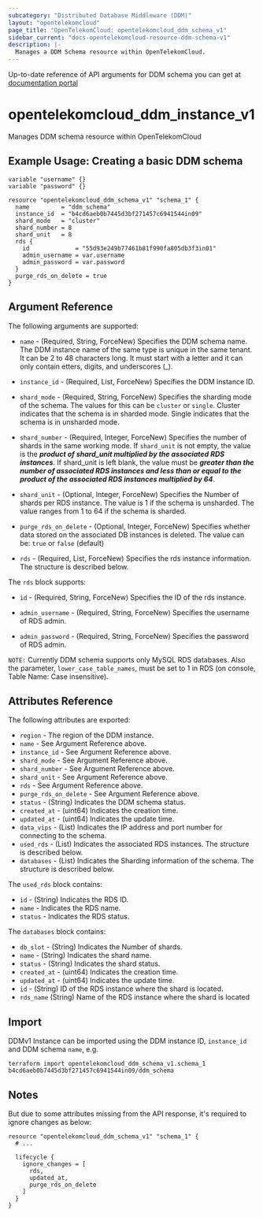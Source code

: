 ```yaml
---
subcategory: "Distributed Database Middleware (DDM)"
layout: "opentelekomcloud"
page_title: "OpenTelekomCloud: opentelekomcloud_ddm_schema_v1"
sidebar_current: "docs-opentelekomcloud-resource-ddm-schema-v1"
description: |-
  Manages a DDM Schema resource within OpenTelekomCloud.
---
```


Up-to-date reference of API arguments for DDM schema you can get at
[documentation portal](https://docs.otc.t-systems.com/distributed-database-middleware/api-ref/apis_recommended/schemas/)

# opentelekomcloud_ddm_instance_v1

Manages DDM schema resource within OpenTelekomCloud

## Example Usage: Creating a basic DDM schema
```hcl
variable "username" {}
variable "password" {}

resource "opentelekomcloud_ddm_schema_v1" "schema_1" {
  name         = "ddm_schema"
  instance_id  = "b4cd6aeb0b7445d3bf271457c6941544in09"
  shard_mode   = "cluster"
  shard_number = 8
  shard_unit   = 8
  rds {
    id             = "55d93e249b77461b81f990fa805db3f3in01"
    admin_username = var.username
    admin_password = var.password
  }
  purge_rds_on_delete = true
}
```

## Argument Reference

The following arguments are supported:

* `name` - (Required, String, ForceNew) Specifies the DDM schema name. The DDM instance name of the same
  type is unique in the same tenant. It can be  2 to 48 characters long. It must start with a letter and it can only contain etters, digits, and underscores (_).

* `instance_id` - (Required, List, ForceNew) Specifies the DDM instance ID.

* `shard_mode` - (Required, String, ForceNew) Specifies the sharding mode of the schema. The values for this can be `cluster` or `single`. Cluster indicates that the schema is in sharded mode. Single indicates that the schema is in unsharded mode.

* `shard_number` - (Required, Integer, ForceNew) Specifies the number of shards in the same working mode. If `shard_unit` is not empty, the value is the **_product of shard_unit multiplied by the associated RDS instances_**. If shard_unit is left blank, the value must be **_greater than the number of associated RDS instances and less than or equal to the product of the associated RDS instances multiplied by 64_**.

* `shard_unit` - (Optional, Integer, ForceNew) Specifies the Number of shards per RDS instance. The value is 1 if the schema is unsharded. The value ranges from 1 to 64 if the schema is sharded.

* `purge_rds_on_delete` - (Optional, Integer, ForceNew) Specifies whether data stored on the associated DB instances is deleted. The value can be: `true` or `false` (default)

* `rds` - (Required, List, ForceNew) Specifies the rds instance information. The structure is described below.

The `rds` block supports:

- `id` - (Required, String, ForceNew) Specifies the ID of the rds instance.

- `admin_username` - (Required, String, ForceNew) Specifies the username of RDS admin.

- `admin_password` - (Required, String, ForceNew) Specifies the password of RDS admin.


`NOTE:` Currently DDM schema supports only MySQL RDS databases. Also the parameter, `lower_case_table_names`, must be set to 1 in RDS (on console, Table Name: Case insensitive).

## Attributes Reference

The following attributes are exported:

* `region` - The region of the DDM instance.
* `name` - See Argument Reference above.
* `instance_id` - See Argument Reference above.
* `shard_mode` - See Argument Reference above.
* `shard_number` - See Argument Reference above.
* `shard_unit` - See Argument Reference above.
* `rds` - See Argument Reference above.
* `purge_rds_on_delete` - See Argument Reference above.
* `status` - (String) Indicates the DDM schema status.
* `created_at` - (uint64) Indicates the creation time.
* `updated_at` - (uint64) Indicates the update time.
* `data_vips` - (List) Indicates the IP address and port number for connecting to the schema.
* `used_rds` - (List) Indicates the associated RDS instances. The structure is described below.
* `databases` - (List) Indicates the Sharding information of the schema. The structure is described below.

The `used_rds` block contains:

  - `id` - (String) Indicates the RDS ID.
  - `name` - Indicates the RDS name.
  - `status` - Indicates the RDS status.

The `databases` block contains:

  - `db_slot` - (String) Indicates the Number of shards.
  - `name` - (String) Indicates the shard name.
  - `status` - (String) Indicates the shard status.
  - `created_at` - (uint64) Indicates the creation time.
  - `updated_at` - (uint64) Indicates the update time.
  - `id` - (String) ID of the RDS instance where the shard is located.
  - `rds_name` (String) Name of the RDS instance where the shard is located


## Import

DDMv1 Instance can be imported using the DDM instance ID, `instance_id` and DDM schema `name`, e.g.

```shell
terraform import opentelekomcloud_ddm_schema_v1.schema_1 b4cd6aeb0b7445d3bf271457c6941544in09/ddm_schema
```

## Notes

But due to some attributes missing from the API response, it's required to ignore changes as below:

```hcl
resource "opentelekomcloud_ddm_schema_v1" "schema_1" {
  # ...

  lifecycle {
    ignore_changes = [
      rds,
      updated_at,
      purge_rds_on_delete
    ]
  }
}
```
